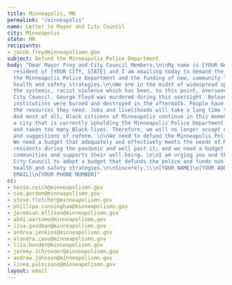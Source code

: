 ```yaml
---
title: Minneapolis, MN
permalink: "/minneapolis"
name: Letter to Mayor and City Council
city: Minneapolis
state: MN
recipients:
- jacob.frey@minneapolismn.gov
subject: Defund the Minneapolis Police Department
body: "Dear Mayor Frey and City Council Members,\n\nMy name is [YOUR NAME]. I am a
  resident of [YOUR CITY, STATE] and I am emailing today to demand the defunding of
  the Minneapolis Police Department and the funding of new, community-led and integrated
  health and safety strategies.\n\nWe are in the midst of widespread upheaval over
  the systemic, racist violence which has been, to this point, overseen by the Minneapolis
  City Council. George Floyd was murdered during this oversight. Beloved Minneapolis
  institutions were burned and destroyed in the aftermath. People have been left without
  the resources they need. Jobs and livelihoods will take a long time to recover.
  And most of all, Black citizens of Minneapolis continue in this moment to live in
  a city that is currently upholding the Minneapolis Police Department which has brutalized
  and taken too many Black lives. Therefore, we will no longer accept empty gestures
  and suggestions of reform. \n\nWe need to defund the Minneapolis Police Department.
  We need a budget that adequately and effectively meets the needs of Minneapolis
  residents during the pandemic and well past it; and we need a budget that supports
  communities and supports their well-being. \n\nI am urging you and the Minneapolis
  City Council to adopt a budget that defunds the police and funds non-violent, community-led,
  health and safety strategies.\n\nSincerely,\\\n[YOUR NAME]\n[YOUR ADDRESS]\n[YOUR
  EMAIL]\n[YOUR PHONE NUMBER]"
cc:
- kevin.reich@minneapolismn.gov
- cam.gordon@minneapolismn.gov
- steve.fletcher@minneapolismn.gov
- phillipe.cunningham@minneapolismn.gov
- jeremiah.ellison@minneapolismn.gov
- abdi.warsame@minneapolismn.gov
- lisa.goodman@minneapolismn.gov
- andrea.jenkins@minneapolismn.gov
- alondra.cano@minneapolismn.gov
- lisa.bender@minneapolismn.gov
- jeremy.schroeder@minneapolismn.gov
- andrew.johnson@minneapolismn.gov
- linea.palmisano@minneapolismn.gov
layout: email
---
```


